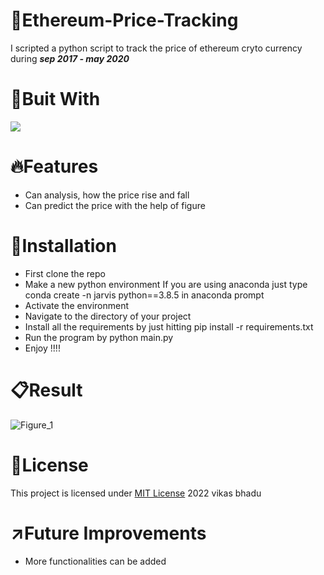 # :gem:Ethereum-Price-Tracking
I scripted a python script to track the price of ethereum cryto currency during **_sep 2017 - may 2020_**

# :hammer:Buit With
<img src="https://img.shields.io/badge/Python-FFD43B?style=for-the-badge&logo=python&logoColor=blue">

# :fire:Features
* Can analysis, how the price rise and fall
* Can predict the price with the help of figure

# :pushpin:Installation
* First clone the repo
* Make a new python environment If you are using anaconda just type conda create -n jarvis python==3.8.5 in anaconda prompt
* Activate the environment
* Navigate to the directory of your project
* Install all the requirements by just hitting pip install -r requirements.txt
* Run the program by python main.py
* Enjoy !!!!

# :clipboard:Result
![Figure_1](https://user-images.githubusercontent.com/98146902/177006083-070eaa56-df4e-4b1c-b2d2-1694fa46673d.png)

# :name_badge:License 
This project is licensed under [MIT License](https://github.com/beingvikasbhadu/Ethereum-Price-Tracking/blob/master/LICENSE) 2022 vikas bhadu

# :arrow_upper_right:Future Improvements
* More functionalities can be added
